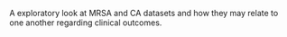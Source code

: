A exploratory look at MRSA and CA datasets and how they may relate to one another regarding clinical outcomes.
